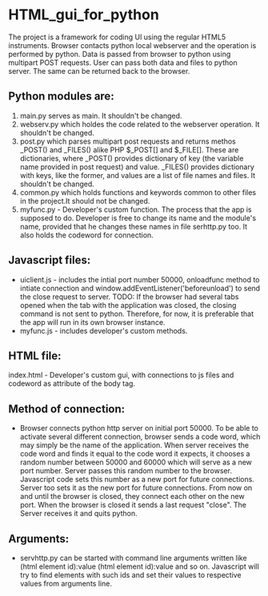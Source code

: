 # HTML_gui_for_python
The project is a framework for coding UI using the regular HTML5 instruments. Browser contacts python local webserver and the operation is performed by python. 
Data is passed from browser to python using multipart POST requests. User can pass both data and files to python server. The same can be returned back to the browser.

## Python modules are: 
1. main.py serves as main. It shouldn't be changed.
2. webserv.py which holdes the code related to the webserver operation. It shouldn't be changed.
3. post.py which parses multipart post requests and returns methos _POST() and _FILES() alike PHP $_POST[] and $_FILE[]. These are dictionaries, where _POST() provides dictionary of key (the variable name provided in post request) and value. _FILES() provides dictionary with keys, like the former, and values are a list of file names and files. It shouldn't be changed.
4. common.py which holds functions and keywords common to other files in the project.It should not be changed.
5. myfunc.py - Developer's custom function. The process that the app is supposed to do. Developer is free to change its name and the module's name, provided that he changes these names in file serhttp.py too. It also holds the codeword for connection.

## Javascript files:
- uiclient.js - includes the intial port number 50000, onloadfunc method to intiate connection and window.addEventListener('beforeunload') to send the close request to server. TODO: If the browser had several tabs opened when the tab with the application was closed, the closing command is not sent to python. Therefore, for now, it is preferable that the app will run in its own browser instance.
- myfunc.js - includes developer's custom methods.

## HTML file:
index.html - Developer's custom gui, with connections to js files and codeword as attribute of the body tag.

## Method of connection:
- Browser connects python http server on initial port 50000. To be able to activate several different connection, browser sends a code word, which may simply be the name of the application. When server receives the code word and finds it equal to the code word it expects, it chooses a random number between 50000 and 60000 which will serve as a new port number. Server passes this random number to the browser. Javascript code sets this number as a new port for future connections. Server too sets it as the new port for future connections. From now on and until the browser is closed, they connect each other on the new port. When the browser is closed it sends a last request "close". The Server receives it and quits python.

## Arguments:
- servhttp.py can be started with command line arguments written like (html element id):value (html element id):value and so on. Javascript will try to find elements with such ids and set their values to respective values from arguments line.
